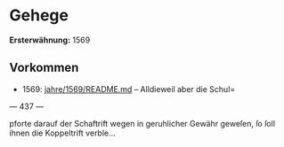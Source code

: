 # Gehege

**Ersterwähnung:** 1569

## Vorkommen
- 1569: [jahre/1569/README.md](../jahre/1569/README.md) – Alldieweil aber die Schul=


— 437 —

pforte darauf der Schaftrift wegen in geruhlicher Gewähr
geweſen, ſo ſoll ihnen die Koppeltrift verble...

